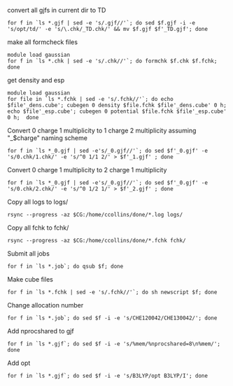 convert all gjfs in current dir to TD

    for f in `ls *.gjf | sed -e 's/.gjf//'`; do sed $f.gjf -i -e 's/opt/td/' -e 's/\.chk/_TD.chk/' && mv $f.gjf $f'_TD.gjf'; done


make all formcheck files

    module load gaussian
    for f in `ls *.chk | sed -e 's/.chk//'`; do formchk $f.chk $f.fchk; done


get density and esp

    module load gaussian
    for file in `ls *.fchk | sed -e 's/.fchk//'`; do echo $file'_dens.cube'; cubegen 0 density $file.fchk $file'_dens.cube' 0 h; echo $file'_esp.cube'; cubegen 0 potential $file.fchk $file'_esp.cube' 0 h;  done


Convert 0 charge 1 multiplicity to 1 charge 2 multiplicity assuming "_$charge" naming scheme

    for f in `ls *_0.gjf | sed -e's/_0.gjf//'`; do sed $f'_0.gjf' -e 's/0.chk/1.chk/' -e 's/^0 1/1 2/' > $f'_1.gjf' ; done


Convert 0 charge 1 multiplicity to 2 charge 1 multiplicity


    for f in `ls *_0.gjf | sed -e's/_0.gjf//'`; do sed $f'_0.gjf' -e 's/0.chk/2.chk/' -e 's/^0 1/2 1/' > $f'_2.gjf' ; done


Copy all logs to logs/

    rsync --progress -az $CG:/home/ccollins/done/*.log logs/


Copy all fchk to fchk/

    rsync --progress -az $CG:/home/ccollins/done/*.fchk fchk/


Submit all jobs

    for f in `ls *.job`; do qsub $f; done


Make cube files

    for f in `ls *.fchk | sed -e 's/.fchk//'`; do sh newscript $f; done


Change allocation number

    for f in `ls *.job`; do sed $f -i -e 's/CHE120042/CHE130042/'; done


Add nprocshared to gjf

    for f in `ls *.gjf`; do sed $f -i -e 's/%mem/%nprocshared=8\n%mem/'; done


Add opt

    for f in `ls *.gjf`; do sed $f -i -e 's/B3LYP/opt B3LYP/I'; done
